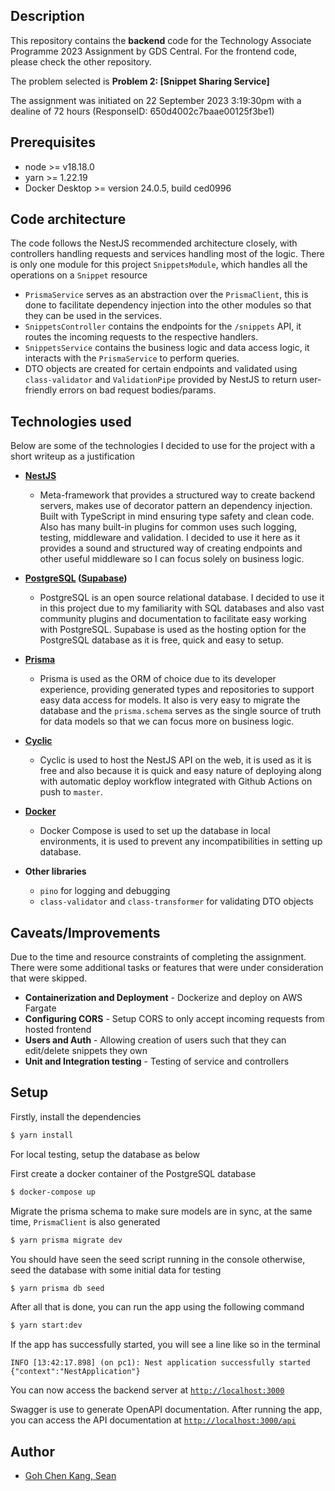 ## Description

This repository contains the **backend** code for the Technology Associate Programme 2023 Assignment by GDS Central. For the frontend code, please check the other repository.

The problem selected is **Problem 2: [Snippet Sharing Service]**

The assignment was initiated on 22 September 2023 3:19:30pm with a dealine of 72 hours (ResponseID: 650d4002c7baae00125f3be1)

## Prerequisites

- node >= v18.18.0
- yarn >= 1.22.19
- Docker Desktop >= version 24.0.5, build ced0996

## Code architecture

The code follows the NestJS recommended architecture closely, with controllers handling requests and services handling most of the logic. There is only one module for this project `SnippetsModule`, which handles all the operations on a `Snippet` resource

- `PrismaService` serves as an abstraction over the `PrismaClient`, this is done to facilitate dependency injection into the other modules so that they can be used in the services.
- `SnippetsController` contains the endpoints for the `/snippets` API, it routes the incoming requests to the respective handlers.
- `SnippetsService` contains the business logic and data access logic, it interacts with the `PrismaService` to perform queries.
- DTO objects are created for certain endpoints and validated using `class-validator` and `ValidationPipe` provided by NestJS to return user-friendly errors on bad request bodies/params.

## Technologies used

Below are some of the technologies I decided to use for the project with a short writeup as a justification

- **[NestJS](https://nestjs.com/)**

  - Meta-framework that provides a structured way to create backend servers, makes use of decorator pattern an dependency injection. Built with TypeScript in mind ensuring type safety and clean code. Also has many built-in plugins for common uses such logging, testing, middleware and validation. I decided to use it here as it provides a sound and structured way of creating endpoints and other useful middleware so I can focus solely on business logic.

- **[PostgreSQL](https://www.postgresql.org/) ([Supabase](https://supabase.com/))**

  - PostgreSQL is an open source relational database. I decided to use it in this project due to my familiarity with SQL databases and also vast community plugins and documentation to facilitate easy working with PostgreSQL. Supabase is used as the hosting option for the PostgreSQL database as it is free, quick and easy to setup.

- **[Prisma](https://www.prisma.io/)**

  - Prisma is used as the ORM of choice due to its developer experience, providing generated types and repositories to support easy data access for models. It also is very easy to migrate the database and the `prisma.schema` serves as the single source of truth for data models so that we can focus more on business logic.

- **[Cyclic](https://www.cyclic.sh/)**

  - Cyclic is used to host the NestJS API on the web, it is used as it is free and also because it is quick and easy nature of deploying along with automatic deploy workflow integrated with Github Actions on push to `master`.

- **[Docker](https://docker.com)**

  - Docker Compose is used to set up the database in local environments, it is used to prevent any incompatibilities in setting up database.

- **Other libraries**
  - `pino` for logging and debugging
  - `class-validator` and `class-transformer` for validating DTO objects

## Caveats/Improvements

Due to the time and resource constraints of completing the assignment. There were some additional tasks or features that were under consideration that were skipped.

- **Containerization and Deployment** - Dockerize and deploy on AWS Fargate
- **Configuring CORS** - Setup CORS to only accept incoming requests from hosted frontend
- **Users and Auth** - Allowing creation of users such that they can edit/delete snippets they own
- **Unit and Integration testing** - Testing of service and controllers

## Setup

Firstly, install the dependencies

```bash
$ yarn install
```

For local testing, setup the database as below

First create a docker container of the PostgreSQL database

```bash
$ docker-compose up
```

Migrate the prisma schema to make sure models are in sync, at the same time, `PrismaClient` is also generated

```bash
$ yarn prisma migrate dev
```

You should have seen the seed script running in the console otherwise, seed the database with some initial data for testing

```bash
$ yarn prisma db seed
```

After all that is done, you can run the app using the following command

```bash
$ yarn start:dev
```

If the app has successfully started, you will see a line like so in the terminal

```
INFO [13:42:17.898] (on pc1): Nest application successfully started {"context":"NestApplication"}
```

You can now access the backend server at [`http://localhost:3000`](http://localhost:3000)

Swagger is use to generate OpenAPI documentation. After running the app, you can access the API documentation at [`http://localhost:3000/api`](http://localhost:3000/api)

## Author

- [Goh Chen Kang, Sean](mailto:gohcksean@gmail.com)
